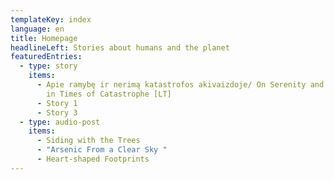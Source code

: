 ```yaml
---
templateKey: index
language: en
title: Homepage
headlineLeft: Stories about humans and the planet
featuredEntries:
  - type: story
    items:
      - Apie ramybę ir nerimą katastrofos akivaizdoje/ On Serenity and Anxiety
        in Times of Catastrophe [LT]
      - Story 1
      - Story 3
  - type: audio-post
    items:
      - Siding with the Trees
      - "Arsenic From a Clear Sky "
      - Heart-shaped Footprints
---
```

